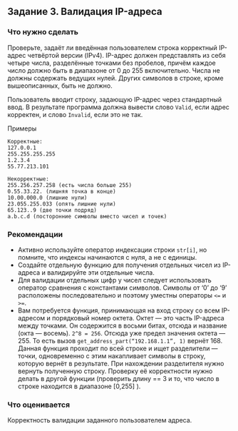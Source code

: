 ﻿## Задание 3. Валидация IP-адреса
### Что нужно сделать
Проверьте, задаёт ли введённая пользователем строка корректный IP-адрес четвёртой версии (IPv4). IP-адрес должен представлять из себя четыре числа, разделённые точками без пробелов, причём каждое число должно быть в диапазоне от 0 до 255 включительно. Числа не должны содержать ведущих нулей. Других символов в строке, кроме вышеописанных, быть не должно.

Пользователь вводит строку, задающую IP-адрес через стандартный ввод. В результате программа должна вывести слово `Valid`, если адрес корректен, и слово `Invalid`, если это не так.

Примеры
```
Корректные: 
127.0.0.1 
255.255.255.255 
1.2.3.4 
55.77.213.101

Некорректные: 
255.256.257.258 (есть числа больше 255) 
0.55.33.22. (лишняя точка в конце) 
10.00.000.0 (лишние нули) 
23.055.255.033 (опять лишние нули) 
65.123..9 (две точки подряд) 
a.b.c.d (посторонние символы вместо чисел и точек)
```

### Рекомендации
- Активно используйте оператор индексации строки `str[i]`, но помните, что индексы начинаются с нуля, а не с единицы.
- Создайте отдельную функцию для получения отдельных чисел из IP-адреса и валидируйте эти отдельные числа.
- Для валидации отдельных цифр у чисел следует использовать оператор сравнения с константами символов. Символы от ‘0’ до ‘9’ расположены последовательно и поэтому уместны операторы `<=` и `>=`.
- Вам потребуется функция, принимающая на вход строку со всем IP-адресом и порядковый номер октета. Октет — это часть IP-адреса между точками. Он содержится в восьми битах, отсюда и название (окта — восемь). `2^8 = 256`. Отсюда уже предел значения октета — 255. То есть вызов `get_address_part(“192.168.1.1”, 1)` вернёт 168. Данная функция проходит по всей строке и ищет разделители — точки, одновременно с этим накапливает символы в строку, которую вернёт в результате. При нахождении разделителя нужно вернуть полученную строку. Проверку её корректности нужно делать в другой функции (проверить длину == 3 и то, что число в строке находится в диапазоне [0,255] ).

### Что оценивается
Корректность валидации заданного пользователем адреса.